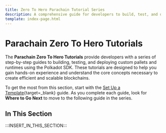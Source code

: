 ```yaml
---
title: Zero To Hero Parachain Tutorial Series
description: A comprehensive guide for developers to build, test, and deploy custom pallets and runtimes, leveraging the full potential of the Polkadot SDK.
template: index-page.html
---
```


# Parachain Zero To Hero Tutorials

The **Parachain Zero To Hero Tutorials** provide developers with a series of step-by-step guides to building, testing, and deploying custom pallets and runtimes using the Polkadot SDK. These tutorials are designed to help you gain hands-on experience and understand the core concepts necessary to create efficient and scalable blockchains.  

To get the most from this section, start with the [Set Up a Template](/tutorials/polkadot-sdk/parachains/zero-to-hero/set-up-a-template/){target=\_blank} guide. As you complete each guide, look for **Where to Go Next** to move to the following guide in the series.

## In This Section

:::INSERT_IN_THIS_SECTION:::